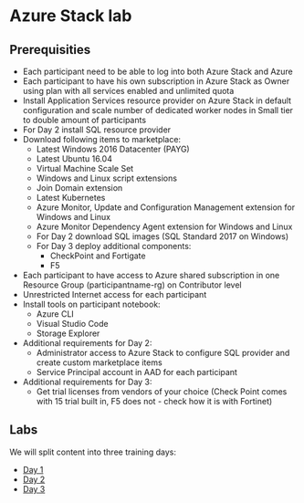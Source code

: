 # Azure Stack lab

## Prerequisities
- Each participant need to be able to log into both Azure Stack and Azure
- Each participant to have his own subscription in Azure Stack as Owner using plan with all services enabled and unlimited quota
- Install Application Services resource provider on Azure Stack in default configuration and scale number of dedicated worker nodes in Small tier to double amount of participants
- For Day 2 install SQL resource provider
- Download following items to marketplace:
  - Latest Windows 2016 Datacenter (PAYG)
  - Latest Ubuntu 16.04
  - Virtual Machine Scale Set
  - Windows and Linux script extensions
  - Join Domain extension
  - Latest Kubernetes
  - Azure Monitor, Update and Configuration Management extension for Windows and Linux
  - Azure Monitor Dependency Agent extension for Windows and Linux
  - For Day 2 download SQL images (SQL Standard 2017 on Windows)
  - For Day 3 deploy additional components:
    - CheckPoint and Fortigate
    - F5
- Each participant to have access to Azure shared subscription in one Resource Group (participantname-rg) on Contributor level
- Unrestricted Internet access for each participant
- Install tools on participant notebook:
  - Azure CLI
  - Visual Studio Code
  - Storage Explorer
- Additional requirements for Day 2:
  - Administrator access to Azure Stack to configure SQL provider and create custom marketplace items
  - Service Principal account in AAD for each participant
- Additional requirements for Day 3:
  - Get trial licenses from vendors of your choice (Check Point comes with 15 trial built in, F5 does not - check how it is with Fortinet)

## Labs
We will split content into three training days:
- [Day 1](./Day1.md)
- [Day 2](./Day2.md)
- [Day 3](./Day3.md)